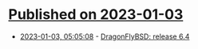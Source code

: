 # [Published on 2023-01-03](index.md)

* [2023-01-03, 05:05:08](https://lobste.rs/s/bzthnm/dragonflybsd_release_6_4) - [DragonFlyBSD: release 6.4](https://www.dragonflybsd.org/release64/)
